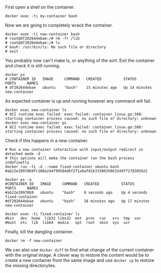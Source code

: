 
First open a shell on the container.

```shell
docker exec -ti my-container bash
```

Now we are going to completely wrack the container.

```shell
docker exec -ti new-container bash
# root@df202644ebae:/# rm -fr /lib
# root@df202644ebae:/# ls
# bash: /usr/bin/ls: No such file or directory
# exit
```

You probably now can't make ls, or anything of the sort. Exit the 
container and check it is still running.

```shell
docker ps
# CONTAINER ID   IMAGE     COMMAND   CREATED          STATUS          PORTS     NAMES
# df202644ebae   ubuntu    "bash"    15 minutes ago   Up 14 minutes             new-container
```

As expected container is up and running however any command will fail.

```shell
docker exec new-container ls
# OCI runtime exec failed: exec failed: container_linux.go:380: starting container process caused: no such file or directory: unknown
docker exec new-container ps
# OCI runtime exec failed: exec failed: container_linux.go:380: starting container process caused: no such file or directory: unknown
```

Check if this happens in a new container.

 ```shell
# Run a new container interactive with input/output redirect in detached mode -d
# this options will make the container run the bash process indefinetly
docker run -ti -d --name fixed-container ubuntu bash
#ab22e20978b9fc108a244f99584d6f2f1a9afd1b33386350632ddff278385922

docker ps -a
#CONTAINER ID   IMAGE     COMMAND   CREATED          STATUS          PORTS     NAMES
#ab22e20978b9   ubuntu    "bash"    8 seconds ago    Up 4 seconds              fixed-container
#df202644ebae   ubuntu    "bash"    18 minutes ago   Up 17 minutes             new-container

docker exec -ti fixed-container ls
#bin   dev  home  lib32	libx32	mnt  proc  run	 srv  tmp  var
#boot  etc  lib	 lib64	media	opt  root  sbin  sys  usr
```

Finally, kill the dangling container.

```shell
docker rm -f new-container
```

We can also use `docker diff` to find what change of the current container with the original image.
A clever way to restore the content would be to create a new container from the same image and use `docker cp` to 
restore the missing directory/ies.
